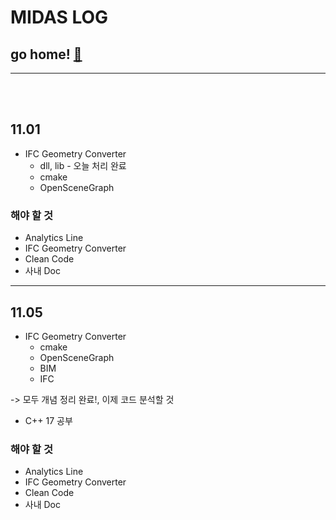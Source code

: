 # MIDAS LOG

## go home! [:house_with_garden:](https://github.com/wnsgml972/midas_log)

---

<br/><br/>

## 11.01

 * IFC Geometry Converter
    * dll, lib - 오늘 처리 완료
    * cmake
    * OpenSceneGraph

### 해야 할 것

  * Analytics Line
  * IFC Geometry Converter
  * Clean Code
  * 사내 Doc


<hr/>

## 11.05

 * IFC Geometry Converter
    * cmake
    * OpenSceneGraph
    * BIM
    * IFC

-> 모두 개념 정리 완료!, 이제 코드 분석할 것

 * C++ 17 공부


### 해야 할 것

  * Analytics Line
  * IFC Geometry Converter
  * Clean Code
  * 사내 Doc
